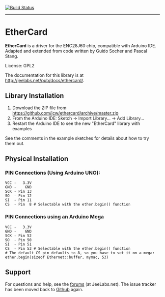 [![Build Status](https://travis-ci.org/jcw/ethercard.svg)](https://travis-ci.org/jcw/ethercard)
__________

# EtherCard

**EtherCard** is a driver for the ENC28J60 chip, compatible with Arduino IDE.
Adapted and extended from code written by Guido Socher and Pascal Stang.

License: GPL2

The documentation for this library is at http://jeelabs.net/pub/docs/ethercard/.

## Library Installation

1. Download the ZIP file from https://github.com/jcw/ethercard/archive/master.zip
2. From the Arduino IDE: Sketch -> Import Library... -> Add Library...
3. Restart the Arduino IDE to see the new "EtherCard" library with examples

See the comments in the example sketches for details about how to try them out.

## Physical Installation

### PIN Connections (Using Arduino UNO):

    VCC -   3.3V
    GND -    GND
    SCK - Pin 13
    SO  - Pin 12
    SI  - Pin 11
    CS  - Pin  8 # Selectable with the ether.begin() function

### PIN Connections using an Arduino Mega

    VCC -   3.3V
    GND -    GND
    SCK - Pin 52
    SO  - Pin 50
    SI  - Pin 51
    CS  - Pin 53 # Selectable with the ether.begin() function
    # The default CS pin defaults to 8, so you have to set it on a mega:
    ether.begin(sizeof Ethernet::buffer, mymac, 53)

## Support

For questions and help, see the [forums][F] (at JeeLabs.net).
The issue tracker has been moved back to [Github][I] again.

[F]: http://jeenet.net/projects/cafe/boards
[I]: https://github.com/jcw/ethercard/issues
